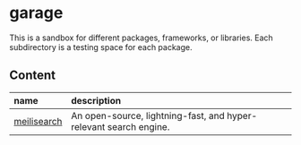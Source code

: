 # garage
This is a sandbox for different packages, frameworks, or libraries.
Each subdirectory is a testing space for each package.

## Content
| name                                                                     | description                                                        |
|:-------------------------------------------------------------------------|:-------------------------------------------------------------------|
| [meilisearch](https://github.com/tainvecs/garage/tree/main/meilisearch)  | An open-source, lightning-fast, and hyper-relevant search engine.  |
